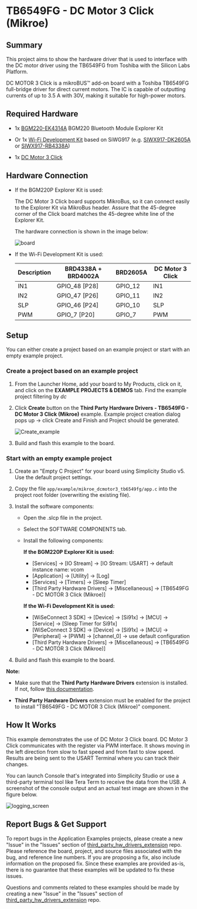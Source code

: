 # TB6549FG - DC Motor 3 Click (Mikroe) #

## Summary ##

This project aims to show the hardware driver that is used to interface with the DC motor driver using the TB6549FG from Toshiba with the Silicon Labs Platform.

DC MOTOR 3 Click is a mikroBUS™ add-on board with a Toshiba TB6549FG full-bridge driver for direct current motors. The IC is capable of outputting currents of up to 3.5 A with 30V, making it suitable for high-power motors.

## Required Hardware ##

- 1x [BGM220-EK4314A](https://www.silabs.com/development-tools/wireless/bluetooth/bgm220-explorer-kit) BGM220 Bluetooth Module Explorer Kit

- Or 1x [Wi-Fi Development Kit](https://www.silabs.com/development-tools/wireless/wi-fi) based on SiWG917 (e.g. [SIWX917-DK2605A](https://www.silabs.com/development-tools/wireless/wi-fi/siwx917-dk2605a-wifi-6-bluetooth-le-soc-dev-kit) or [SIWX917-RB4338A](https://www.silabs.com/development-tools/wireless/wi-fi/siwx917-rb4338a-wifi-6-bluetooth-le-soc-radio-board))

- 1x [DC Motor 3 Click](https://www.mikroe.com/dc-motor-3-click)

## Hardware Connection ##

- If the BGM220P Explorer Kit is used:

  The DC Motor 3 Click board supports MikroBus, so it can connect easily to the Explorer Kit via MikroBus header. Assure that the 45-degree corner of the Click board matches the 45-degree white line of the Explorer Kit.

  The hardware connection is shown in the image below:

  ![board](image/hardware_connection.png)

- If the Wi-Fi Development Kit is used:

  | Description  | BRD4338A + BRD4002A | BRD2605A    | DC Motor 3 Click |
  | ----------- | ------------- | ------------------ | ---------------- |
  | IN1         | GPIO_48 [P28]      | GPIO_12       | IN1              |
  | IN2         | GPIO_47 [P26]      | GPIO_11       | IN2              |
  | SLP         | GPIO_46 [P24]      | GPIO_10       | SLP              |
  | PWM         | GPIO_7 [P20]       | GPIO_7        | PWM              |

## Setup ##

You can either create a project based on an example project or start with an empty example project.

### Create a project based on an example project ###

1. From the Launcher Home, add your board to My Products, click on it, and click on the **EXAMPLE PROJECTS & DEMOS** tab. Find the example project filtering by *dc*

2. Click **Create** button on the **Third Party Hardware Drivers - TB6549FG - DC Motor 3 Click (Mikroe)** example. Example project creation dialog pops up -> click Create and Finish and Project should be generated.

   ![Create_example](image/create_example.png)

3. Build and flash this example to the board.

### Start with an empty example project ###

1. Create an "Empty C Project" for your board using Simplicity Studio v5. Use the default project settings.

2. Copy the file `app/example/mikroe_dcmotor3_tb6549fg/app.c` into the project root folder (overwriting the existing file).

3. Install the software components:

    - Open the .slcp file in the project.

    - Select the SOFTWARE COMPONENTS tab.

    - Install the following components:

      **If the BGM220P Explorer Kit is used:**

        - [Services] → [IO Stream] → [IO Stream: USART] → default instance name: vcom
        - [Application] → [Utility] → [Log]
        - [Services] → [Timers] → [Sleep Timer]
        - [Third Party Hardware Drivers] → [Miscellaneous] → [TB6549FG - DC MOTOR 3 Click (Mikroe)]

      **If the Wi-Fi Development Kit is used:**

        - [WiSeConnect 3 SDK] → [Device] → [Si91x] → [MCU] → [Service] → [Sleep Timer for Si91x]
        - [WiSeConnect 3 SDK] → [Device] → [Si91x] → [MCU] → [Peripheral] → [PWM] → [channel_0] → use default configuration
        - [Third Party Hardware Drivers] → [Miscellaneous] → [TB6549FG - DC MOTOR 3 Click (Mikroe)]

4. Build and flash this example to the board.

**Note:**

- Make sure that the **Third Party Hardware Drivers** extension is installed. If not, follow [this documentation](https://github.com/SiliconLabs/third_party_hw_drivers_extension/blob/master/README.md#how-to-add-to-simplicity-studio-ide).

- **Third Party Hardware Drivers** extension must be enabled for the project to install "TB6549FG - DC MOTOR 3 Click (Mikroe)" component.

## How It Works ##

This example demonstrates the use of DC Motor 3 Click board. DC Motor 3 Click communicates with the register via PWM interface.
It shows moving in the left direction from slow to fast speed and from fast to slow speed.
Results are being sent to the USART Terminal where you can track their changes.

You can launch Console that's integrated into Simplicity Studio or use a third-party terminal tool like Tera Term to receive the data from the USB. A screenshot of the console output and an actual test image are shown in the figure below.

![logging_screen](image/log.png)

## Report Bugs & Get Support ##

To report bugs in the Application Examples projects, please create a new "Issue" in the "Issues" section of [third_party_hw_drivers_extension](https://github.com/SiliconLabs/third_party_hw_drivers_extension) repo. Please reference the board, project, and source files associated with the bug, and reference line numbers. If you are proposing a fix, also include information on the proposed fix. Since these examples are provided as-is, there is no guarantee that these examples will be updated to fix these issues.

Questions and comments related to these examples should be made by creating a new "Issue" in the "Issues" section of [third_party_hw_drivers_extension](https://github.com/SiliconLabs/third_party_hw_drivers_extension) repo.
